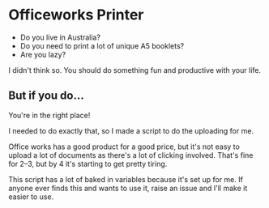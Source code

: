 # Officeworks Printer

- Do you live in Australia?
- Do you need to print a lot of unique A5 booklets?
- Are you lazy?

I didn't think so. You should do something fun and productive with your life.

## But if you do...

You're in the right place!

I needed to do exactly that, so I made a script to do the uploading for me.

Office works has a good product for a good price, but it's not easy to upload a lot of documents as there's a lot of clicking involved. That's fine for 2&ndash;3, but by 4 it's starting to get pretty tiring.

This script has a lot of baked in variables because it's set up for me. If anyone ever finds this and wants to use it, raise an issue and I'll make it easier to use.
